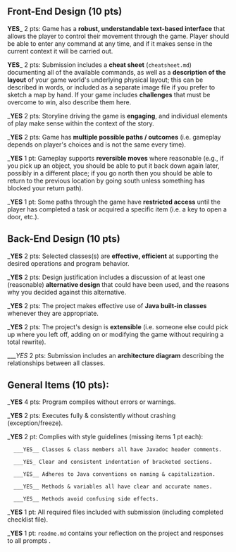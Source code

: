 ## Front-End Design (10 pts)

__YES___ 2 pts: Game has a **robust, understandable text-based interface** that allows the player to control their movement through the game.  Player should be able to enter any command at any time, and if it makes sense in the current context it will be carried out.

__YES___ 2 pts: Submission includes a **cheat sheet** (`cheatsheet.md`) documenting all of the available commands, as well as a **description of the layout** of your game world's underlying physical layout; this can be described in words, or included as a separate image file if you prefer to sketch a map by hand.  If your game includes **challenges** that must be overcome to win, also describe them here.

___YES__ 2 pts: Storyline driving the game is **engaging**, and individual elements of play make sense within the context of the story.

___YES__ 2 pts: Game has **multiple possible paths / outcomes** (i.e. gameplay depends on player's choices and is not the same every time).

___YES__ 1 pt: Gameplay supports **reversible moves** where reasonable (e.g., if you pick up an object, you should be able to put it back down again later, possibly in a different place; if you go north then you should be able to return to the previous location by going south unless something has blocked your return path).

___YES__ 1 pt: Some paths through the game have **restricted access** until the player has completed a task or acquired a specific item (i.e. a key to open a door, etc.).


## Back-End Design (10 pts)

___YES__ 2 pts: Selected classes(s) are **effective, efficient** at supporting the desired operations and program behavior.

___YES__ 2 pts: Design justification includes a discussion of at least one (reasonable) **alternative design** that could have been used, and the reasons why you decided against this alternative.

___YES__ 2 pts: The project makes effective use of **Java built-in classes** whenever they are appropriate.

___YES__ 2 pts: The project's design is **extensible** (i.e. someone else could pick up where you left off, adding on or modifying the game without requiring a total rewrite).

____YES_ 2 pts: Submission includes an **architecture diagram** describing the relationships between all classes.


## General Items (10 pts):
___YES__ 4 pts: Program compiles without errors or warnings.

___YES__ 2 pts: Executes fully & consistently without crashing (exception/freeze).

___YES__ 2 pt: Complies with style guidelines (missing items 1 pt each):

      ___YES__ Classes & class members all have Javadoc header comments.

      ___YES_ Clear and consistent indentation of bracketed sections.

      ___YES__ Adheres to Java conventions on naming & capitalization.

      ___YES__ Methods & variables all have clear and accurate names.

      ___YES__ Methods avoid confusing side effects.

___YES__ 1 pt: All required files included with submission (including completed checklist file).

___YES__ 1 pt: `readme.md` contains your reflection on the project and responses to all prompts .
